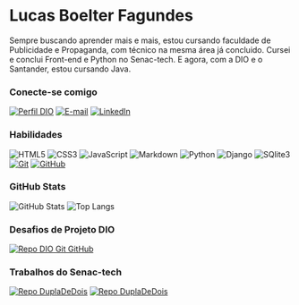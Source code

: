 # Lucas Boelter Fagundes
Sempre buscando aprender mais e mais, estou cursando faculdade de Publicidade e Propaganda, com técnico na mesma área já concluido. Cursei e conclui Front-end e Python no Senac-tech. E agora, com a DIO e o Santander, estou cursando Java.

### Conecte-se comigo
[![Perfil DIO](https://img.shields.io/badge/-Meu%20Perfil%20na%20DIO-30A3DC?style=for-the-badge)](https://www.dio.me/users/boelter_luc4s)
[![E-mail](https://img.shields.io/badge/-Email-000?style=for-the-badge&logo=microsoft-outlook&logoColor=E94D5F)](mailto:boelter.luc4s@gmail.com)
[![LinkedIn](https://img.shields.io/badge/-LinkedIn-000?style=for-the-badge&logo=linkedin&logoColor=30A3DC)](https://www.linkedin.com/in/lucas-boelter-3a8b39264/)


### Habilidades
![HTML5](https://img.shields.io/badge/HTML5-000?style=for-the-badge&logo=html5&logoColor=e34c26)
![CSS3](https://img.shields.io/badge/CSS3-000?style=for-the-badge&logo=css3&logoColor=264de4)
![JavaScript](https://img.shields.io/badge/JavaScript-000?style=for-the-badge&logo=javascript&logoColor=f5e400)
![Markdown](https://img.shields.io/badge/Markdown-000?style=for-the-badge&logo=markdown)
![Python](https://img.shields.io/badge/Python-000?style=for-the-badge&logo=python)
![Django](https://img.shields.io/badge/Django-000?style=for-the-badge&logo=django&logoColor=19563B)
![SQlite3](https://img.shields.io/badge/SQLite3-000?style=for-the-badge&logo=sqlite&logoColor=30A3DC)
[![Git](https://img.shields.io/badge/Git-000?style=for-the-badge&logo=git&logoColor=E94D5F)](https://git-scm.com/doc) 
[![GitHub](https://img.shields.io/badge/GitHub-000?style=for-the-badge&logo=github&logoColor=fff)](https://docs.github.com/)

### GitHub Stats
![GitHub Stats](https://github-readme-stats.vercel.app/api?username=LucasBoelter&theme=transparent&bg_color=000&border_color=9b111e&show_icons=true&icon_color=30A3DC&title_color=9b111e&text_color=FFF)
![Top Langs](https://github-readme-stats-git-masterrstaa-rickstaa.vercel.app/api/top-langs/?username=lucasboelter&bg_color=000&border_color=9b111e&title_color=E94D5F&text_color=FFF)


### Desafios de Projeto DIO
[![Repo DIO Git GitHub](https://github-readme-stats.vercel.app/api/pin/?username=LucasBoelter&repo=dio-lab-open-source&bg_color=000&border_color=30A3DC&show_icons=true&icon_color=30A3DC&title_color=30A3DC&text_color=FFF)](https://github.com/lucasboelter/dio-lab-open-source)

### Trabalhos do Senac-tech
[![Repo DuplaDeDois](https://github-readme-stats.vercel.app/api/pin/?username=LucasBoelter&repo=DuplaDeDois&bg_color=000&border_color=30A3DC&show_icons=true&icon_color=30A3DC&title_color=30A3DC&text_color=FFF)](https://github.com/lucasboelter/DuplaDeDois)
[![Repo DuplaDeDois](https://github-readme-stats.vercel.app/api/pin/?username=LucasBoelter&repo=trabalhodjango&bg_color=000&border_color=30A3DC&show_icons=true&icon_color=30A3DC&title_color=30A3DC&text_color=FFF)](https://github.com/lucasboelter/trabalhodjango)